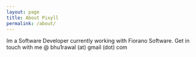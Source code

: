 ```yaml
---
layout: page
title: About Pixyll
permalink: /about/
---
```


Im a Software Developer currently working with Fiorano Software. Get in touch with me @ bhu1rawal (at) gmail (dot) com
